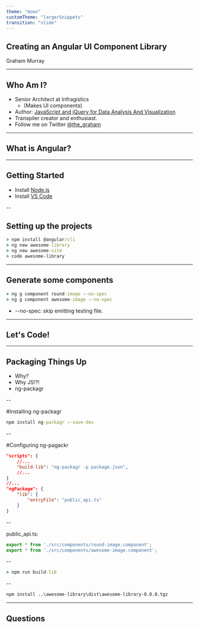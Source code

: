 ```yaml
---
theme: "moon"
customTheme: "largerSnippets"
transition: "slide"
---
```


## Creating an Angular UI Component Library

Graham Murray

---

## Who Am I?
* Senior Architect at Infragistics
    * (Makes UI components)
* Author: [JavaScript and jQuery for Data Analysis And Visualization](https://www.amazon.com/JavaScript-jQuery-Data-Analysis-Visualization/dp/1118847067)
* Transpiler creator and enthusiast.
* Follow me on Twitter [@the_graham](https://twitter.com/the_graham)

---

## What is Angular?

---

## Getting Started

* Install [Node.js](https://nodejs.org/en/download/)
* Install [VS Code](https://code.visualstudio.com/)

--

## Setting up the projects

```cmd
> npm install @angular/cli
> ng new awesome-library
> ng new awesome-site
> code awesome-library
```

---

## Generate some components

```cmd
> ng g component round-image --no-spec
> ng g component awesome-image --no-spec
```
* --no-spec: skip emitting testing file.

---

## Let's Code!

---

## Packaging Things Up
* Why?
* Why JS!?!
* ng-packagr

--

#Installing ng-packagr

```cmd
npm install ng-packagr --save-dev
```

--

#Configuring ng-pagackr

```json
"scripts": {
    //...
    "build-lib": "ng-packagr -p package.json",
    //...
}
//...
"ngPackage": {
    "lib": {
        "entryFile": "public_api.ts"
    }
}
```

--

public_api.ts:
```ts
export * from './src/components/round-image.component';
export * from './src/components/awesome-image.component';
```

--

```cmd
> npm run build-lib
```

--

```cmd
npm install ..\awesome-library\dist\awesome-library-0.0.0.tgz
```

---

## Questions